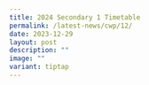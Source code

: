 ```yaml
---
title: 2024 Secondary 1 Timetable
permalink: /latest-news/cwp/12/
date: 2023-12-29
layout: post
description: ""
image: ""
variant: tiptap
---
```

